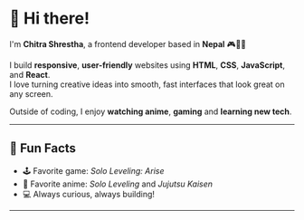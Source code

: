 # 👋 Hi there!

I'm **Chitra Shrestha**, a frontend developer based in **Nepal** 🎮👨‍💻

I build **responsive**, **user-friendly** websites using **HTML**, **CSS**, **JavaScript**, and **React**.  
I love turning creative ideas into smooth, fast interfaces that look great on any screen.

Outside of coding, I enjoy **watching anime**, **gaming** and **learning new tech**.

---

## 🎯 Fun Facts

- 🕹️ Favorite game: *Solo Leveling: Arise*
- 🎴 Favorite anime: *Solo Leveling* and *Jujutsu Kaisen*
- 💻 Always curious, always building!

---

